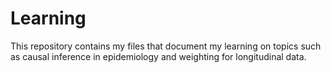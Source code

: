 # Learning
This repository contains my files that document my learning on topics such as causal inference in epidemiology and weighting for longitudinal data. 
